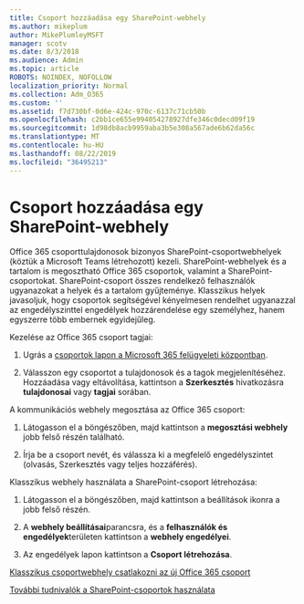 ```yaml
---
title: Csoport hozzáadása egy SharePoint-webhely
ms.author: mikeplum
author: MikePlumleyMSFT
manager: scotv
ms.date: 8/3/2018
ms.audience: Admin
ms.topic: article
ROBOTS: NOINDEX, NOFOLLOW
localization_priority: Normal
ms.collection: Adm_O365
ms.custom: ''
ms.assetid: f7d730bf-0d6e-424c-970c-6137c71cb50b
ms.openlocfilehash: c2bb1ce655e994054278927dfe346c0decd09f19
ms.sourcegitcommit: 1d98db8acb9959aba3b5e308a567ade6b62da56c
ms.translationtype: MT
ms.contentlocale: hu-HU
ms.lasthandoff: 08/22/2019
ms.locfileid: "36495213"
---
```

# <a name="add-a-group-to-a-sharepoint-site"></a>Csoport hozzáadása egy SharePoint-webhely

Office 365 csoporttulajdonosok bizonyos SharePoint-csoportwebhelyek (köztük a Microsoft Teams létrehozott) kezeli. SharePoint-webhelyek és a tartalom is megosztható Office 365 csoportok, valamint a SharePoint-csoportokat. SharePoint-csoport összes rendelkező felhasználók ugyanazokat a helyek és a tartalom gyűjteménye. Klasszikus helyek javasoljuk, hogy csoportok segítségével kényelmesen rendelhet ugyanazzal az engedélyszinttel engedélyek hozzárendelése egy személyhez, hanem egyszerre több embernek egyidejűleg.
  
Kezelése az Office 365 csoport tagjai:
  
1. Ugrás a [csoportok lapon a Microsoft 365 felügyeleti központban](https://portal.office.com/adminportal/home#/groups).
    
2. Válasszon egy csoportot a tulajdonosok és a tagok megjelenítéséhez. Hozzáadása vagy eltávolítása, kattintson a **Szerkesztés** hivatkozásra **tulajdonosai** vagy **tagjai** sorában. 
    
A kommunikációs webhely megosztása az Office 365 csoport:
  
1. Látogasson el a böngészőben, majd kattintson a **megosztási webhely** jobb felső részén található. 
    
2. Írja be a csoport nevét, és válassza ki a megfelelő engedélyszintet (olvasás, Szerkesztés vagy teljes hozzáférés).
    
Klasszikus webhely használata a SharePoint-csoport létrehozása:
  
1. Látogasson el a böngészőben, majd kattintson a beállítások ikonra a jobb felső részén.
    
2. A **webhely beállításai**parancsra, és a **felhasználók és engedélyek**területen kattintson a **webhely engedélyei**.
    
3. Az engedélyek lapon kattintson a **Csoport létrehozása**.
    
[Klasszikus csoportwebhely csatlakozni az új Office 365 csoport](https://go.microsoft.com/fwlink/?linkid=2008654)
  
[További tudnivalók a SharePoint-csoportok használata](https://go.microsoft.com/fwlink/?linkid=874658)
  

